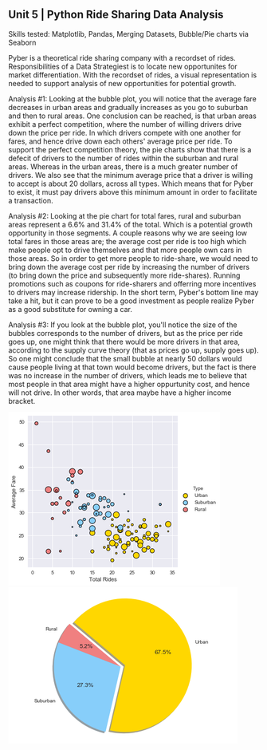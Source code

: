 ## Unit 5 | Python Ride Sharing Data Analysis

Skills tested: Matplotlib, Pandas, Merging Datasets, Bubble/Pie charts via Seaborn

Pyber is a theoretical ride sharing company with a recordset of rides.  Responsibilities of a Data Strategiest is to locate new opportunites for market differentiation.  With the recordset of rides, a visual representation is needed to support analysis of new opportunities for potential growth.  

Analysis #1: Looking at the bubble plot, you will notice that the average fare decreases in urban areas and gradually increases as you go to suburban and then to rural areas. One conclusion can be reached, is that urban areas exhibit a perfect competition, where the number of willing drivers drive down the price per ride. In which drivers compete with one another for fares, and hence drive down each others' average price per ride. To support the perfect competition theory, the pie charts show that there is a defecit of drivers to the number of rides within the suburban and rural areas. Whereas in the urban areas, there is a much greater number of drivers. We also see that the minimum average price that a driver is willing to accept is about 20 dollars, across all types. Which means that for Pyber to exist, it must pay drivers above this minimum amount in order to facilitate a transaction.

Analysis #2: Looking at the pie chart for total fares, rural and suburban areas represent a 6.6% and 31.4% of the total. Which is a potential growth opportunity in those segments. A couple reasons why we are seeing low total fares in those areas are; the average cost per ride is too high which make people opt to drive themselves and that more people own cars in those areas. So in order to get more people to ride-share, we would need to bring down the average cost per ride by increasing the number of drivers (to bring down the price and subsequently more ride-shares). Running promotions such as coupons for ride-sharers and offerring more incentives to drivers may increase ridership. In the short term, Pyber's bottom line may take a hit, but it can prove to be a good investment as people realize Pyber as a good substitute for owning a car.

Analysis #3: If you look at the bubble plot, you'll notice the size of the bubbles corresponds to the number of drivers, but as the price per ride goes up, one might think that there would be more drivers in that area, according to the supply curve theory (that as prices go up, supply goes up). So one might conclude that the small bubble at nearly 50 dollars would cause people living at that town would become drivers, but the fact is there was no increase in the number of drivers, which leads me to believe that most people in that area might have a higher oppurtunity cost, and hence will not drive. In other words, that area maybe have a higher income bracket.

![](images/Bubblechart5.png)
![](images/Piechart5.png)

